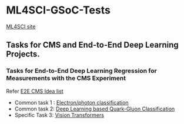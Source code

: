 # ML4SCI-GSoC-Tests

[ML4SCI site](https://ml4sci.org/)

## Tasks for CMS and End-to-End Deep Learning Projects.
### Tasks for  End-to-End Deep Learning Regression for Measurements with the CMS Experiment
Refer [E2E CMS Idea list](https://ml4sci.org/gsoc/2024/proposal_E2E4.html)
- Common task 1 : [Electron/photon classification](https://github.com/MegaPrime369/ML4SCI-Tasks/tree/master/Task%201)
- Common task 2: [Deep Learning based Quark-Gluon Classification](https://github.com/MegaPrime369/ML4SCI-Tasks/tree/master/Task%202)
- Specific Task 3: [Vision Transformers](https://github.com/MegaPrime369/ML4SCI-Tasks/tree/master/Task%203a)